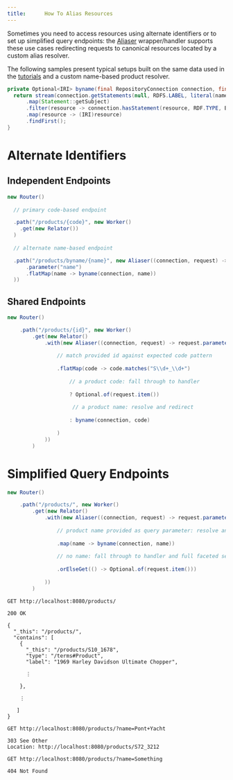 ```yaml
---
title:      How To Alias Resources
---
```


Sometimes you need to access resources using alternate identifiers or to set up simplified query endpoints: the [Aliaser](../javadocs/com/metreeca/rest/wrappers/Aliaser.html) wrapper/handler supports these use cases redirecting requests to canonical resources located by a custom alias resolver.

The following samples present typical setups built on the same data used in the [tutorials](../tutorials/publishing-ldp-apis) and a custom name-based product resolver.

```java
private Optional<IRI> byname(final RepositoryConnection connection, final String name) {
  return stream(connection.getStatements(null, RDFS.LABEL, literal(name)))
      .map(Statement::getSubject)
      .filter(resource -> connection.hasStatement(resource, RDF.TYPE, BIRT.Product, true))
      .map(resource -> (IRI)resource)
      .findFirst();
}
```

# Alternate Identifiers

## Independent Endpoints

```java
new Router()
 
  // primary code-based endpoint

  .path("/products/{code}", new Worker()
    .get(new Relator())
  )
 
  // alternate name-based endpoint

  .path("/products/byname/{name}", new Aliaser((connection, request) -> request
      .parameter("name")
      .flatMap(name -> byname(connection, name))
  ))
```

## Shared Endpoints

```java
new Router()

    .path("/products/{id}", new Worker()
        .get(new Relator()
            .with(new Aliaser((connection, request) -> request.parameter("id")
               
                // match provided id against expected code pattern
               
                .flatMap(code -> code.matches("S\\d+_\\d+")
          
                    // a product code: fall through to handler
             
                    ? Optional.of(request.item())
             
                     // a product name: resolve and redirect
             
                    : byname(connection, code)
             
                )
            ))
        )
```

# Simplified Query Endpoints

```java
new Router()

    .path("/products/", new Worker()
        .get(new Relator()
            .with(new Aliaser((connection, request) -> request.parameter("name")
               
                // product name provided as query parameter: resolve and redirect
               
                .map(name -> byname(connection, name))
               
                // no name: fall through to handler and full faceted search
               
                .orElseGet(() -> Optional.of(request.item()))
               
            ))
        )
```

```http request
GET http://localhost:8080/products/

200 OK

{
  "_this": "/products/",
  "contains": [
    {
      "_this": "/products/S10_1678",
      "type": "/terms#Product",
      "label": "1969 Harley Davidson Ultimate Chopper",
      
      ⋮
      
    },
            
    ⋮
    
   ]  
}
```

```http request
GET http://localhost:8080/products/?name=Pont+Yacht

303 See Other
Location: http://localhost:8080/products/S72_3212
```

```http request
GET http://localhost:8080/products/?name=Something

404 Not Found
```
